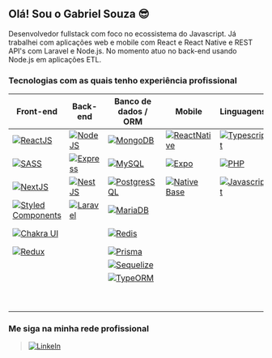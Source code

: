## Olá! Sou o Gabriel Souza 😎
Desenvolvedor fullstack com foco no ecossistema do Javascript. Já trabalhei com aplicações web e mobile com React e React Native e REST API's com Laravel e Node.js. No momento atuo no back-end usando Node.js em aplicações ETL.

### **Tecnologias com as quais tenho experiência profissional**

Front-end | Back-end | Banco de dados / ORM | Mobile | Linguagens | Serviços / Ferramentas
------------ | ------------- | ------------- | ------------- | ------------- | -------------
[![ReactJS](https://img.shields.io/badge/React-20232A?style=for-the-badge&logo=react&logoColor=61DAFB)](https://reactjs.org/)                                             | [![NodeJS](https://img.shields.io/badge/Node.js-43853D?style=for-the-badge&logo=node.js&logoColor=white)](https://nodejs.org/)  | [![MongoDB](https://img.shields.io/badge/MongoDB-4EA94B?style=for-the-badge&logo=mongodb&logoColor=white)](https://www.mongodb.com/)                      | [![ReactNative](https://img.shields.io/badge/React_Native-20232A?style=for-the-badge&logo=react&logoColor=61DAFB)](https://reactnative.dev/) | [![Typescript](https://img.shields.io/badge/TypeScript-007ACC?style=for-the-badge&logo=typescript&logoColor=white)](https://www.typescriptlang.org/) | [![AWS](https://img.shields.io/badge/AWS-%23FF9900.svg?style=for-the-badge&logo=amazon-aws&logoColor=white)](https://aws.amazon.com)
[![SASS](https://img.shields.io/badge/Sass-CC6699?style=for-the-badge&logo=sass&logoColor=white)](https://sass-lang.com/)                                                 | [![Express](https://img.shields.io/badge/express.js-%23404d59.svg?style=for-the-badge&logo=express&logoColor=%2361DAFB)](https://expressjs.com/)                        | [![MySQL](https://img.shields.io/badge/MySQL-316192?style=for-the-badge&logo=mysql&logoColor=white)](https://www.mysql.com/)                              | [![Expo](https://img.shields.io/badge/Expo-white?style=for-the-badge&logo=expo&logoColor=black)](https://expo.dev/)                          | [![PHP](https://img.shields.io/badge/PHP-777BB4?style=for-the-badge&logo=php&logoColor=white)](https://www.php.net/) | [![Firebase](https://img.shields.io/badge/firebase-a08021?style=for-the-badge&logo=firebase&logoColor=ffcd34)](https://firebase.google.com/)
[![NextJS](https://img.shields.io/badge/Next-black?style=for-the-badge&logo=next.js&logoColor=white)](https://nextjs.org/)                                                  | [![NestJS](https://img.shields.io/badge/nestjs-%23E0234E.svg?style=for-the-badge&logo=nestjs&logoColor=white)](https://nestjs.com/)        | [![PostgresSQL](https://img.shields.io/badge/PostgreSQL-316192?style=for-the-badge&logo=postgresql&logoColor=white)](https://www.postgresql.org/)         | [![Native Base](https://img.shields.io/badge/Native_Base-50bfc2?style=for-the-badge&logo=native-base&logoColor=white)](https://nativebase.io/) | [![Javascript](https://img.shields.io/badge/javascript-%23323330.svg?style=for-the-badge&logo=javascript&logoColor=%23F7DF1E)](https://developer.mozilla.org/pt-BR/docs/Web/JavaScript) | [![Sentry](https://img.shields.io/badge/sentry-%23362D59.svg?style=for-the-badge&logo=sentry&logoColor=white)](https://sentry.io/welcome/)
[![Styled Components](https://img.shields.io/badge/styled--components-DB7093?style=for-the-badge&logo=styled-components&logoColor=white)](https://styled-components.com/) | [![Laravel](https://img.shields.io/badge/Laravel-FF2D20?style=for-the-badge&logo=laravel&logoColor=white)](https://laravel.com/) | [![MariaDB](https://img.shields.io/badge/MariaDB-003545?style=for-the-badge&logo=mariadb&logoColor=white)](https://mariadb.org/) | | | [![Elasticsearch](https://img.shields.io/badge/elasticsearch-%230377CC.svg?style=for-the-badge&logo=elasticsearch&logoColor=white)](https://www.elastic.co/enterprise-search)
[![Chakra UI](https://img.shields.io/badge/chakra-%234ED1C5.svg?style=for-the-badge&logo=chakraui&logoColor=white)](https://chakra-ui.com/) | | [![Redis](https://img.shields.io/badge/redis-%23DD0031.svg?style=for-the-badge&logo=redis&logoColor=white)](https://redis.io/) | | | [![Github Pages](https://img.shields.io/badge/github%20pages-121013?style=for-the-badge&logo=github&logoColor=white)](https://pages.github.com/)
[![Redux](https://img.shields.io/badge/Redux-593D88?style=for-the-badge&logo=redux&logoColor=white)](https://react-redux.js.org/) | | [![Prisma](https://img.shields.io/badge/Prisma-3982CE?style=for-the-badge&logo=Prisma&logoColor=white)](https://www.prisma.io/) | | | [![Vercel](https://img.shields.io/badge/vercel-%23000000.svg?style=for-the-badge&logo=vercel&logoColor=white)](https://vercel.com/)
| | | [![Sequelize](https://img.shields.io/badge/Sequelize-52B0E7?style=for-the-badge&logo=Sequelize&logoColor=white)](https://sequelize.org/) | | | [![Docker](https://img.shields.io/badge/docker-%230db7ed.svg?style=for-the-badge&logo=docker&logoColor=white)](https://www.docker.com/)
| | | [![TypeORM](https://img.shields.io/badge/TypeORM-FE0803.svg?style=for-the-badge&logo=typeorm&logoColor=white)](https://typeorm.io/) | | | [![Jest](https://img.shields.io/badge/-jest-%23C21325?style=for-the-badge&logo=jest&logoColor=white)](https://jestjs.io/)
| | | | | | [![ESLint](https://img.shields.io/badge/ESLint-4B3263?style=for-the-badge&logo=eslint&logoColor=white)](https://eslint.org/)
| | | | | | [![Prettier](https://img.shields.io/badge/prettier-%23F7B93E.svg?style=for-the-badge&logo=prettier&logoColor=black)](https://prettier.io/)

### Me siga na minha rede profissional
> [![LinkeIn](https://img.shields.io/badge/LinkedIn-0077B5?style=for-the-badge&logo=linkedin&logoColor=white)](https://br.linkedin.com/in/gabrielsouza-developer)
